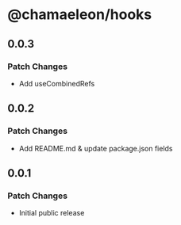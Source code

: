 # @chamaeleon/hooks

## 0.0.3

### Patch Changes

- Add useCombinedRefs

## 0.0.2

### Patch Changes

- Add README.md & update package.json fields

## 0.0.1

### Patch Changes

- Initial public release
